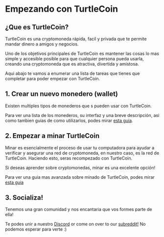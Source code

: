 # Empezando con TurtleCoin

## ¿Que es TurtleCoin?

TurtleCoin es una cryptomoneda rápida, facil y privada que te permite mandar dinero a amigos y negocios.

Uno de los objetivos principales de TurtleCoin es mantener las cosas lo mas simple y accesible posible para que cualquier persona pueda usarla, creando una cryptomoneda que es atractiva, divertida y amistosa.


Aqui abajo te vamos a enumerar una lista de tareas que tienes que completar para poder empezar con TurtleCoin.

## 1. Crear un nuevo monedero (wallet)

Existen multiples tipos de monederos que s pueden usar con TurtleCoin.

Para ver una lista de los monederos, su interfaz y una breve descripción, asi como tambien guias de como utilizarlos, podes mirar [esta guia](guides/wallets/Making-a-Wallet).

## 2. Empezar a minar TurtleCoin<a name="mining"></a>

Minar es esencialmente el proceso de usar tu computadora para ayudar a verificar y asegurar una red de cryptomoneda, en nuestro caso, es la red de TurtleCoin. Haciendo esto, seras recompezado con TurtleCoin.

Si deseas aprender sobre cryptomonedas, minar es una excelente opción!

Para ver una guia mas avanzada sobre minado de TurtleCoin, podes mirar [esta guia](guides/mining/Mining)

## 3. Socializa!<a name="socialize"></a>

Tenemos una gran comunidad y nos encantaria que vos formes parte de ella!

Te podes unir a nuestro [Discord](http://chat.turtlecoin.lol/) or come on over to our [subreddit!](https://reddit.com/r/trtl) No podemos esperar para verte :)

